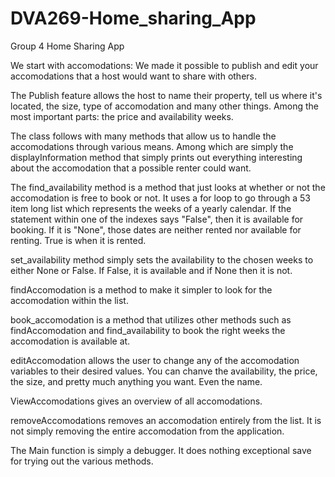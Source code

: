 # DVA269-Home_sharing_App
Group 4 Home Sharing App

We start with accomodations: We made it possible to publish and edit your accomodations that a host would want to share
with others.

The Publish feature allows the host to name their property, tell us where it's located, the size, type of accomodation 
and many other things. Among the most important parts: the price and availability weeks.

The class follows with many methods that allow us to handle the accomodations
through various means. Among which are simply the displayInformation method that
simply prints out everything interesting about the accomodation that a possible renter could want.

The find_availability method is a method that just looks at whether or not the accomodation is free to book or not.
It uses a for loop to go through a 53 item long list which represents the weeks of a yearly calendar.
If the statement within one of the indexes says "False", then it is available for booking. If it is "None", those dates 
are neither rented nor available for renting. True is when it is rented.

set_availability method simply sets the availability to the chosen weeks to either None or False. If False, it is 
available and if None then it is not.

findAccomodation is a method to make it simpler to look for the accomodation within the list.

book_accomodation is a method that utilizes other methods such as findAccomodation and find_availability to book the 
right weeks the accomodation is available at.

editAccomodation allows the user to change any of the accomodation variables to their desired values. You can chanve
the availability, the price, the size, and pretty much anything you want. Even the name.

ViewAccomodations gives an overview of all accomodations.

removeAccomodations removes an accomodation entirely from the list. It is not simply removing the entire accomodation 
from the application.

The Main function is simply a debugger. It does nothing exceptional save for trying out the various methods.



